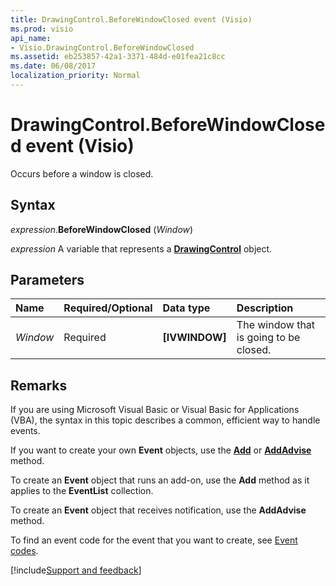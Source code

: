 ```yaml
---
title: DrawingControl.BeforeWindowClosed event (Visio)
ms.prod: visio
api_name:
- Visio.DrawingControl.BeforeWindowClosed
ms.assetid: eb253857-42a1-3371-484d-e01fea21c8cc
ms.date: 06/08/2017
localization_priority: Normal
---
```



# DrawingControl.BeforeWindowClosed event (Visio)

Occurs before a window is closed.


## Syntax

_expression_.**BeforeWindowClosed** (_Window_)

_expression_ A variable that represents a **[DrawingControl](Visio.DrawingControl.md)** object.


## Parameters



|Name|Required/Optional|Data type|Description|
|:-----|:-----|:-----|:-----|
| _Window_|Required| **[IVWINDOW]**|The window that is going to be closed.|

## Remarks

If you are using Microsoft Visual Basic or Visual Basic for Applications (VBA), the syntax in this topic describes a common, efficient way to handle events.

If you want to create your own **Event** objects, use the **[Add](visio.eventlist.add.md)** or **[AddAdvise](visio.eventlist.addadvise.md)** method. 

To create an **Event** object that runs an add-on, use the **Add** method as it applies to the **EventList** collection. 

To create an **Event** object that receives notification, use the **AddAdvise** method. 

To find an event code for the event that you want to create, see [Event codes](../visio/Concepts/event-codesvisio.md).

[!include[Support and feedback](~/includes/feedback-boilerplate.md)]